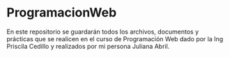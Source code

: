 # ProgramacionWeb
En este repositorio se guardarán todos los archivos, documentos y prácticas que se realicen en el curso de Programación Web dado por la Ing Priscila Cedillo y realizados por mi persona Juliana Abril.
